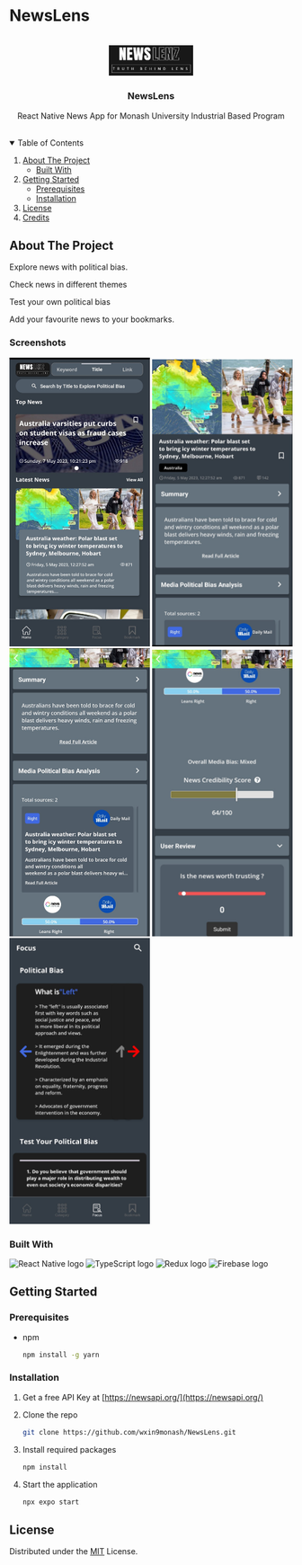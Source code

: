 # NewsLens

<!-- PROJECT LOGO -->
<br />
<div align="center">
  <a href="https://github.com/github_username/repo_name">
    <img src="assets/images/logo.png" alt="Logo" width="150">
  </a>

<h3 align="center">NewsLens</h3>

  <p align="center">
    React Native News App for Monash University Industrial Based Program
    <br />
    <br />
  </p>
</div>

<!-- TABLE OF CONTENTS -->
<details open>
  <summary>Table of Contents</summary>
  <ol>
    <li>
      <a href="#about-the-project">About The Project</a>
      <ul>
        <li><a href="#built-with">Built With</a></li>
      </ul>
    </li>
    <li>
      <a href="#getting-started">Getting Started</a>
      <ul>
        <li><a href="#prerequisites">Prerequisites</a></li>
        <li><a href="#installation">Installation</a></li>
      </ul>
    </li>
    <li><a href="#license">License</a></li>
    <li><a href="#credits">Credits</a></li>
  </ol>
</details>

<!-- ABOUT THE PROJECT -->
## About The Project

<p>Explore news with political bias.</p>
<p>Check news in different themes</p>
<p>Test your own political bias</p>
<p>Add your favourite news to your bookmarks.</p>

### Screenshots
<p float="left">
  <img src="assets/images/screenshoots/home1.jpg" alt="Logo" width="250" >
  <img src="assets/images/screenshoots/home2.jpg" alt="Logo" width="250" >
  <img src="assets/images/screenshoots/home3.jpg" alt="Logo" width="250" >
  <img src="assets/images/screenshoots/home4.jpg" alt="Logo" width="250" >
  <img src="assets/images/screenshoots/home5.jpg" alt="Logo" width="250" >
</p>

### Built With
<p>
<img src="https://img.shields.io/badge/React Native-282C34?logo=react&logoColor=61DAFB" alt="React Native logo" title="React Native" height="25" />
<img src="https://img.shields.io/badge/TypeScript-282C34?logo=typescript&logoColor=3178C6" alt="TypeScript logo" title="TypeScript" height="25" />
<img src="https://img.shields.io/badge/Redux-282C34?logo=redux&logoColor=764ABC" alt="Redux logo" title="Redux" height="25" />
<img src="https://img.shields.io/badge/Firebase-282C34?logo=firebase&logoColor=FFCA28" alt="Firebase logo" title="Firebase" height="25" />
</p>


<!-- GETTING STARTED -->
## Getting Started

### Prerequisites

* npm

  ```sh
  npm install -g yarn
  ```

### Installation

1. Get a free API Key at [https://newsapi.org/](https://newsapi.org/)

2. Clone the repo

   ```sh
   git clone https://github.com/wxin9monash/NewsLens.git
   ```
3. Install required packages

   ```sh
   npm install
   ```
   
4. Start the application

   ```js
   npx expo start
   ```

<!-- LICENSE -->
## License

Distributed under the [MIT](https://choosealicense.com/licenses/mit/) License.

